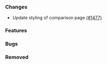 ### Changes

- Update styling of comparison page [(#1477)](https://github.com/OpenEnergyPlatform/oeplatform/pull/1477)

### Features

### Bugs

### Removed
